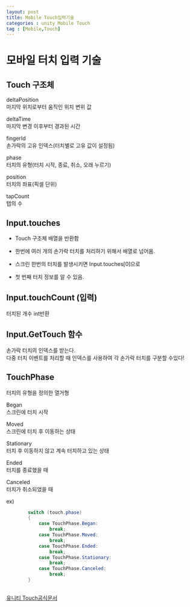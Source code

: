```yaml
---
layout: post
title: Mobile Touch입력기술
categories : unity Mobile Touch
tag : [Mobile,Touch]
---
```


# 모바일 터치 입력 기술
   
## Touch 구조체   

deltaPosition   
마지막 위치로부터 움직인 위치 변위 값 

deltaTime   
마지막 변경 이후부터 경과된 시간 

fingerId  
손가락의 고유 인덱스(터치별로 고유 값이 설정됨) 

phase   
터치의 유형(터치 시작, 종료, 취소, 오래 누르기) 

position   
터치의 좌표(픽셀 단위) 

tapCount   
탭의 수 

## Input.touches   

- Touch 구조체 배열을 반환함

- 한번에 여러 개의 손가락 터치를 처리하기 위해서 배열로 넘어옴.

- 스크린 한번의 터치를 발생시키면 Input.touches[0]으로 

- 첫 번째 터치 정보를 알 수 있음.

## Input.touchCount (입력)   
터치된 개수 int반환

## Input.GetTouch 함수
손가락 터치의 인덱스를 받는다.   
다중 터치 이벤트를 처리할 때 인덱스를 사용하여 각 손가락 터치를 구분할 수있다!

## TouchPhase   
 터치의 유형을 정의한 열거형   

Began  
스크린에 터치 시작 

Moved   
스크린에 터치 후 이동하는 상태

Stationary  
터치 후 이동하지 않고 계속 터치하고 있는 상태 

Ended  
터치를 종료했을 때 

Canceled  
터치가 취소되었을 때 

ex)
```c# 
        switch (touch.phase)
        {
            case TouchPhase.Began:
                break;
            case TouchPhase.Moved:
                break;
            case TouchPhase.Ended:
                break;
            case TouchPhase.Stationary:
                break;
            case TouchPhase.Canceled:
                break;
        }
            
```
           

   


[유니티 Touch공식문서](https://docs.unity3d.com/ScriptReference/Touch.html)